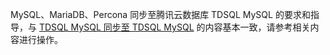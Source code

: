 MySQL、MariaDB、Percona 同步至腾讯云数据库 TDSQL MySQL 的要求和指导，与 [TDSQL MySQL 同步至 TDSQL MySQL](https://cloud.tencent.com/document/product/571/63736) 的内容基本一致，请参考相关内容进行操作。

